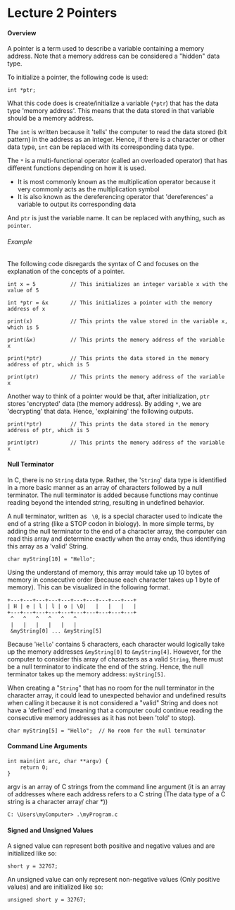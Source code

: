 # Lecture 2 Pointers

#### Overview
A pointer is a term used to describe a variable containing a memory address. Note that a memory address can be considered a "hidden" data type.

To initialize a pointer, the following code is used:
```
int *ptr;
```

What this code does is create/initialize a variable (`*ptr`) that has the data type 'memory address'. This means that the data stored in that variable should be a memory address.

The `int` is written because it 'tells' the computer to read the data stored (bit pattern) in the address as an integer. Hence, if there is a character or other data type, `int` can be replaced with its corresponding data type.

The `*` is a multi-functional operator (called an overloaded operator) that has different functions depending on how it is used.
- It is most commonly known as the multiplication operator because it very commonly acts as the multiplication symbol
- It is also known as the dereferencing operator that 'dereferences' a variable to output its corresponding data

And `ptr` is just the variable name. It can be replaced with anything, such as `pointer`.

###### Example

The following code disregards the syntax of C and focuses on the explanation of the concepts of a pointer.
```
int x = 5           // This initializes an integer variable x with the value of 5

int *ptr = &x       // This initializes a pointer with the memory address of x

print(x)            // This prints the value stored in the variable x, which is 5

print(&x)           // This prints the memory address of the variable x

print(*ptr)         // This prints the data stored in the memory address of ptr, which is 5

print(ptr)          // This prints the memory address of the variable x
```

Another way to think of a pointer would be that, after initialization, `ptr` stores 'encrypted' data (the memory address). By adding `*`, we are 'decrypting' that data. Hence, 'explaining' the following outputs.

```
print(*ptr)         // This prints the data stored in the memory address of ptr, which is 5

print(ptr)          // This prints the memory address of the variable x
```

#### Null Terminator

In C, there is no `String` data type. Rather, the '`String`' data type is identified in a more basic manner as an array of characters followed by a null terminator. The null terminator is added because functions may continue reading beyond the intended string, resulting in undefined behavior.

A null terminator, written as ` \0`, is a special character used to indicate the end of a string (like a STOP codon in biology). In more simple terms, by adding the null terminator to the end of a character array, the computer can read this array and determine exactly when the array ends, thus identifying this array as a 'valid' String.

```
char myString[10] = "Hello";
```

Using the understand of memory, this array would take up 10 bytes of memory in consecutive order (because each character takes up 1 byte of memory). This can be visualized in the following format.

```
+---+---+---+---+---+---+---+---+---+---+
| H | e | l | l | o | \0|   |   |   |   |
+---+---+---+---+---+---+---+---+---+---+
 ^   ^   ^   ^   ^   ^
 |   |   |   |   |   |
 &myString[0] ... &myString[5]
```

Because '`Hello`' contains 5 characters, each character would logically take up the memory addresses `&myString[0]` to `&myString[4]`. However, for the computer to consider this array of characters as a valid `String`, there must be a null terminator to indicate the end of the string. Hence, the null terminator takes up the memory address: `myString[5]`.

When creating a "`String`" that has no room for the null terminator in the character array, it could lead to unexpected behavior and undefined results when calling it because it is not considered a "valid" String and does not have a 'defined' end (meaning that a computer could continue reading the consecutive memory addresses as it has not been 'told' to stop).
```
char myString[5] = "Hello";  // No room for the null terminator
```

#### Command Line Arguments

```
int main(int arc, char **argv) {
    return 0;
}
```

argv is an array of C strings from the command line argument (it is an array of addresses where each address refers to a C string (The data type of a C string is a character array/ char *))

```
C: \Users\myComputer> .\myProgram.c
```


#### Signed and Unsigned Values

A signed value can represent both positive and negative values and are initialized like so:

```
short y = 32767;
```

An unsigned value can only represent non-negative values (Only positive values) and are initialized like so:
```
unsigned short y = 32767;
```

